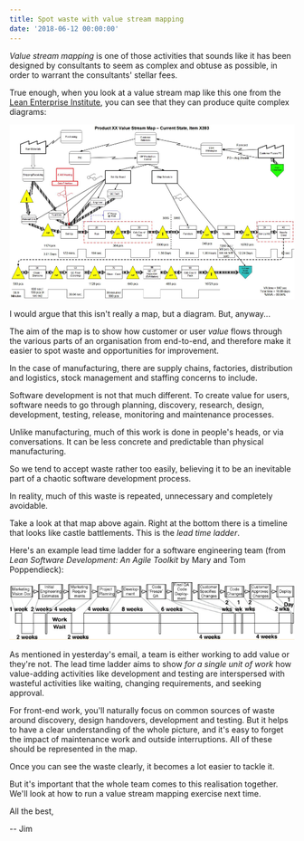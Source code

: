 ```yaml
---
title: Spot waste with value stream mapping
date: '2018-06-12 00:00:00'
---
```


_Value stream mapping_ is one of those activities that sounds like it has been designed by consultants to seem as complex and obtuse as possible, in order to warrant the consultants' stellar fees.

True enough, when you look at a value stream map like this one from the [Lean Enterprise Institute](https://www.lean.org/LeanPost/Posting.cfm?LeanPostId=566), you can see that they can produce quite complex diagrams:

![A value stream map for a manufacturing process](/images/list/20180612-value-stream-map-manufacturing.png)

I would argue that this isn't really a map, but a diagram. But, anyway...

The aim of the map is to show how customer or user _value_ flows through the various parts of an organisation from end-to-end, and therefore make it easier to spot waste and opportunities for improvement.

In the case of manufacturing, there are supply chains, factories, distribution and logistics, stock management and staffing concerns to include.

Software development is not that much different. To create value for users, software needs to go through planning, discovery, research, design, development, testing, release, monitoring and maintenance processes.

Unlike manufacturing, much of this work is done in people's heads, or via conversations. It can be less concrete and predictable than physical manufacturing.

So we tend to accept waste rather too easily, believing it to be an inevitable part of a chaotic software development process.

In reality, much of this waste is repeated, unnecessary and completely avoidable.

Take a look at that map above again. Right at the bottom there is a timeline that looks like castle battlements. This is the _lead time ladder_.

Here's an example lead time ladder for a software engineering team (from _Lean Software Development: An Agile Toolkit_ by Mary and Tom Poppendieck):

![An example lead time ladder for a software engineering team](/images/list/20180611-kent-beck-value-stream-map.png)

As mentioned in yesterday's email, a team is either working to add value or they're not. The lead time ladder aims to show _for a single unit of work_ how value-adding activities like development and testing are interspersed with wasteful activities like waiting, changing requirements, and seeking approval.

For front-end work, you'll naturally focus on common sources of waste around discovery, design handovers, development and testing. But it helps to have a clear understanding of the whole picture, and it's easy to forget the impact of maintenance work and outside interruptions. All of these should be represented in the map.

Once you can see the waste clearly, it becomes a lot easier to tackle it.

But it's important that the whole team comes to this realisation together. We'll look at how to run a value stream mapping exercise next time.

All the best,

-- Jim
